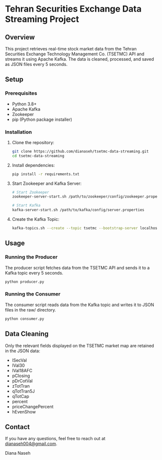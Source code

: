# Tehran Securities Exchange Data Streaming Project

## Overview


This project retrieves real-time stock market data from the Tehran Securities Exchange Technology Management Co. (TSETMC) API and streams it using Apache Kafka. The data is cleaned, processed, and saved as JSON files every 5 seconds.
## Setup

### Prerequisites
- Python 3.8+
- Apache Kafka
- Zookeeper
- pip (Python package installer)

### Installation
1. Clone the repository:
    ```bash
   git clone https://github.com/dianaseh/tsetmc-data-streaming.git
   cd tsetmc-data-streaming 
    ```

2. Install dependencies:
    ```bash
    pip install -r requirements.txt
    ```

3. Start Zookeeper and Kafka Server:
    ```bash
    # Start Zookeeper
    zookeeper-server-start.sh /path/to/zookeeper/config/zookeeper.properties

    # Start Kafka
    kafka-server-start.sh /path/to/kafka/config/server.properties
    ```

4. Create the Kafka Topic:
    ```bash
    kafka-topics.sh --create --topic tsetmc --bootstrap-server localhost:9092 --partitions 1 --replication-factor 1
    ```

## Usage

### Running the Producer
The producer script fetches data from the TSETMC API and sends it to a Kafka topic every 5 seconds.
```bash
python producer.py
```
### Running the Consumer
The consumer script reads data from the Kafka topic and writes it to JSON files in the raw/ directory.

```bash
python consumer.py
```
## Data Cleaning
Only the relevant fields displayed on the TSETMC market map are retained in the JSON data:

- lSecVal
- lVal30
- lVal18AFC
- pClosing
- pDrCotVal
- zTotTran
- qTotTran5J
- qTotCap
- percent
- priceChangePercent
- hEvenShow


## Contact

If you have any questions, feel free to reach out at [dianaseh004@gmail.com](mailto:your-email@gmail.com).

Diana Naseh